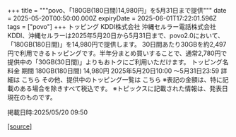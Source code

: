 +++
title = """povo、「180GB(180日間)14,980円」を5月31日まで提供"""
date = 2025-05-20T00:50:00.000Z
expiryDate = 2025-06-01T17:22:01.596Z
tags = ["povo"]
+++
トッピング KDDI株式会社 沖縄セルラー電話株式会社 KDDI、沖縄セルラーは2025年5月20日から5月31日まで、povo2.0において、「180GB(180日間)」を14,980円で提供します。 30日間あたり30GBを約2,497円で利用できるトッピングです。半年分まとめ買いすることで、通常2,780円で提供中の「30GB(30日間)」よりもおトクにご利用いただけます。 トッピング名 料金 期間 180GB(180日間) 14,980円 2025年5月20日10:00 ～5月31日23:59 詳細は こちら その他、提供中のトッピング一覧は こちら ※表記の金額は、特に記載のある場合を除きすべて税込です。 ※トピックスに記載された情報は、発表日現在のものです。

掲載日時:2025/05/20 09:50

[[source]](https://povo.jp/news/newsrelease/20250520_01/)
